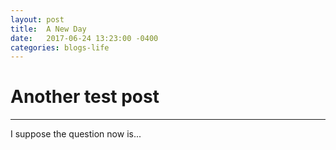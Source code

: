 ```yaml
---
layout: post
title:  A New Day
date:   2017-06-24 13:23:00 -0400
categories: blogs-life
---
```


<h1>Another test post</h1>
<hr>
<p>I suppose the question now is...</p>